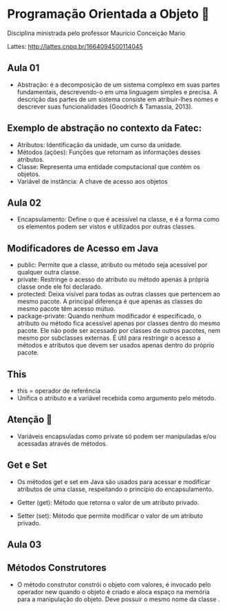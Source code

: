 # Programação Orientada a Objeto 🤖 

Disciplina ministrada pelo professor Mauricio Conceição Mario

Lattes:  http://lattes.cnpq.br/1664094500114045

## Aula 01

* Abstração: é a decomposição de um sistema complexo em suas partes fundamentais, descrevendo-o em uma linguagem simples e precisa. A descrição das partes de um sistema consiste em atribuir-lhes nomes e descrever suas funcionalidades (Goodrich & Tamassia, 2013).

## Exemplo de abstração no contexto da Fatec:

* Atributos: Identificação da unidade, um curso da unidade.
* Métodos (ações): Funções que retornam as informações desses atributos.
* Classe: Representa uma entidade computacional que contém os objetos.
* Variável de instância: A chave de acesso aos objetos

## Aula 02

* Encapsulamento: Define o que é acessível na classe, e é a forma como os elementos podem ser vistos e utilizados por outras classes.

## Modificadores de Acesso em Java
* public: Permite que a classe, atributo ou método seja acessível por qualquer outra classe.
* private: Restringe o acesso do atributo ou método apenas à própria classe onde ele foi declarado.
* protected: Deixa visível para todas as outras classes que pertencem ao mesmo pacote. A principal diferença é que apenas as classes do mesmo pacote têm acesso mútuo.
* package-private: Quando nenhum modificador é especificado, o atributo ou método fica acessível apenas por classes dentro do mesmo pacote. Ele não pode ser acessado por classes de outros pacotes, nem mesmo por subclasses externas. É útil para restringir o acesso a métodos e atributos que devem ser usados apenas dentro do próprio pacote.

## This
* this = operador de referência
* Unifica o atributo e a variável recebida como argumento pelo método.

## Atenção 🚨

* Variáveis encapsuladas como private só podem ser manipuladas e/ou acessadas através de métodos.
 
## Get e Set

* Os métodos get e set em Java são usados para acessar e modificar atributos de uma classe, respeitando o princípio do encapsulamento.

* Getter (get): Método que retorna o valor de um atributo privado.
* Setter (set): Método que permite modificar o valor de um atributo privado.

## Aula 03

## Métodos Construtores

* O método construtor constrói o objeto com valores, é invocado pelo operador new quando o objeto é criado e aloca espaço na memória para a manipulação do objeto. Deve possuir o mesmo nome da classe .















